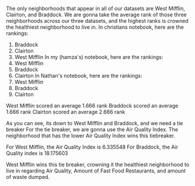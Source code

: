 The only neighborhoods that appear in all of our datasets are West Mifflin, Clairton, and Braddock.
We are gonna take the average rank of those three neighborhoods across our three datasets, and the highest ranks is crowned the healthiest neighborhood to live in.
In christians notebook, here are the rankings:
1. Braddock
2. Clairton
3. West Mifflin
In my (hamza's) notebook, here are the rankings:
1. West Mifflin
2. Braddock
3. Clairton
In Nathan's notebook, here are the rankings:
1. West Mifflin
2. Braddock
3. Clairton

West Mifflin scored an average 1.666 rank 
Braddock scored an average 1.666 rank
Clairton scored an average 2.666 rank

As you can see, its down to West Mifflin and Braddock, and we need a tie breaker
For the tie breaker, we are gonna use the Air Quality Index. The neighborhood that has the lower Air Quality Index wins this tiebreaker.

For West Mifflin, the Air Quality Index is 6.335548
For Braddock, the Air Quality index is 18.175603

West Mifflin wins this tie breaker, crowning it the healthiest neighborhood to live in regarding Air Quality, Amount of Fast Food Restaurants, and amount of waste dumped.
